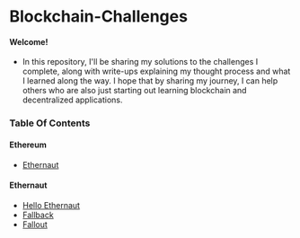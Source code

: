 # Blockchain-Challenges

#### Welcome!

- In this repository, I'll be sharing my solutions to the challenges I complete, along with write-ups explaining my thought process and what I learned along the way. I hope that by sharing my journey, I can help others who are also just starting out learning blockchain and decentralized applications.

### Table Of Contents

#### Ethereum

- [Ethernaut](#ethernaut)

#### Ethernaut

- [Hello Ethernaut](/Ethernaut/HelloEthernaut/README.md)
- [Fallback](/Ethernaut/Fallback/WriteUp.md)
- [Fallout](/Ethernaut/Fallout/WriteUp.md)
